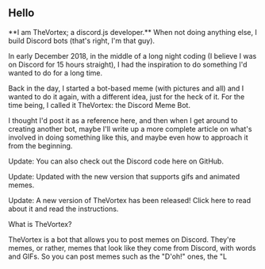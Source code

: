 <h2>Hello</h2>
**I am TheVortex; a discord.js developer.** When not doing anything else, I build Discord bots (that's right, I'm that guy).

In early December 2018, in the middle of a long night coding (I believe I was on Discord for 15 hours straight), I had the inspiration to do something I'd wanted to do for a long time.

Back in the day, I started a bot-based meme (with pictures and all) and I wanted to do it again, with a different idea, just for the heck of it. For the time being, I called it TheVortex: the Discord Meme Bot.

I thought I'd post it as a reference here, and then when I get around to creating another bot, maybe I'll write up a more complete article on what's involved in doing something like this, and maybe even how to approach it from the beginning.

Update: You can also check out the Discord code here on GitHub.

Update: Updated with the new version that supports gifs and animated memes.

Update: A new version of TheVortex has been released! Click here to read about it and read the instructions.

What is TheVortex?

TheVortex is a bot that allows you to post memes on Discord. They're memes, or rather, memes that look like they come from Discord, with words and GIFs. So you can post memes such as the "D'oh!" ones, the "L
